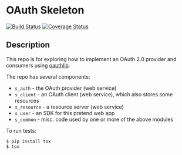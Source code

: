 # OAuth Skeleton
[![Build Status](https://travis-ci.org/mark-burnett/oauth-skeleton.svg?branch=master)](https://travis-ci.org/mark-burnett/oauth-skeleton)
[![Coverage Status](https://img.shields.io/coveralls/mark-burnett/oauth-skeleton.svg)](https://coveralls.io/r/mark-burnett/oauth-skeleton)

## Description

This repo is for exploring how to implement an OAuth 2.0 provider and consumers
using [oauthlib](https://github.com/idan/oauthlib).

The repo has several components:

- `s_auth` - the OAuth provider (web service)
- `s_client` - an OAuth client (web service), which also stores some resources
- `s_resource` - a resource server (web service)
- `s_user` - an SDK for this pretend web app
- `s_common` - misc. code used by one or more of the above modules

To run tests:

    $ pip install tox
    $ tox
